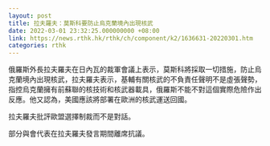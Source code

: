 ```yaml
---
layout: post
title: 拉夫羅夫：莫斯科要防止烏克蘭境內出現核武
date: 2022-03-01 23:32:25.000000000 +08:00
link: https://news.rthk.hk/rthk/ch/component/k2/1636631-20220301.htm
categories: rthk
---
```


俄羅斯外長拉夫羅夫在日內瓦的裁軍會議上表示，莫斯科將採取一切措施，防止烏克蘭境內出現核武，拉夫羅夫表示，基輔有關核武的不負責任聲明不是虛張聲勢，指控烏克蘭擁有前蘇聯的核技術和核武器載具，俄羅斯不能不對這個實際危險作出反應。他又認為，美國應該將部署在歐洲的核武運送回國。

拉夫羅夫批評歐盟選擇制裁而不是對話。

部分與會代表在拉夫羅夫發言期間離席抗議。
